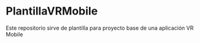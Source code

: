 # PlantillaVRMobile
Este repositorio sirve de plantilla para proyecto base de una aplicación VR Mobile
